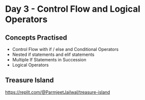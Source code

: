 # Day 3 - Control Flow and Logical Operators
## Concepts Practised
- Control Flow with if / else and Conditional Operators
- Nested if statements and elif statements
- Multiple If Statements in Succession
- Logical Operators
## Treasure Island
https://replit.com/@ParmjeetJailwal/treasure-island
